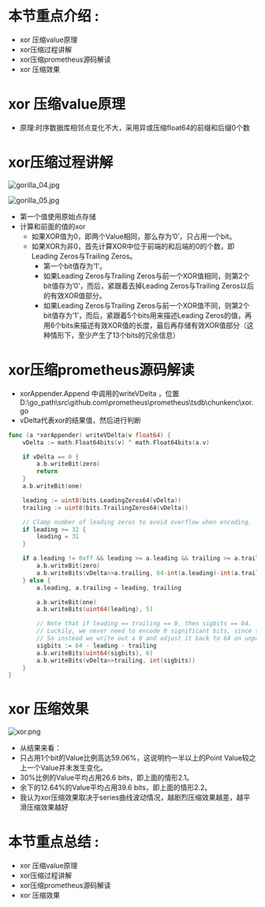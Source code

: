 # 本节重点介绍 :

- xor 压缩value原理
- xor压缩过程讲解
- xor压缩prometheus源码解读
- xor 压缩效果

# xor 压缩value原理

- 原理:时序数据库相邻点变化不大，采用异或压缩float64的前缀和后缀0个数

# xor压缩过程讲解

![gorilla_04.jpg](https://fynotefile.oss-cn-zhangjiakou.aliyuncs.com/fynote/908/1630721853000/b128205d2cc94e8285c923571d99320b.jpg)

![gorilla_05.jpg](https://fynotefile.oss-cn-zhangjiakou.aliyuncs.com/fynote/908/1630721853000/ef6ea6df3f98493faeadad1fe3681b9d.jpg)

- 第一个值使用原始点存储
- 计算和前面的值的xor
  - 如果XOR值为0，即两个Value相同，那么存为’0’，只占用一个bit。
  - 如果XOR为非0，首先计算XOR中位于前端的和后端的0的个数，即Leading Zeros与Trailing Zeros。
    - 第一个bit值存为’1’。
    - 如果Leading Zeros与Trailing Zeros与前一个XOR值相同，则第2个bit值存为’0’，而后，紧跟着去掉Leading Zeros与Trailing Zeros以后的有效XOR值部分。
    - 如果Leading Zeros与Trailing Zeros与前一个XOR值不同，则第2个bit值存为’1’，而后，紧跟着5个bits用来描述Leading Zeros的值，再用6个bits来描述有效XOR值的长度，最后再存储有效XOR值部分（这种情形下，至少产生了13个bits的冗余信息）

# xor压缩prometheus源码解读

- xorAppender.Append 中调用的writeVDelta ，位置 D:\go_path\src\github.com\prometheus\prometheus\tsdb\chunkenc\xor.go
- vDelta代表xor的结果值，然后进行判断

```go
func (a *xorAppender) writeVDelta(v float64) {
	vDelta := math.Float64bits(v) ^ math.Float64bits(a.v)

	if vDelta == 0 {
		a.b.writeBit(zero)
		return
	}
	a.b.writeBit(one)

	leading := uint8(bits.LeadingZeros64(vDelta))
	trailing := uint8(bits.TrailingZeros64(vDelta))

	// Clamp number of leading zeros to avoid overflow when encoding.
	if leading >= 32 {
		leading = 31
	}

	if a.leading != 0xff && leading >= a.leading && trailing >= a.trailing {
		a.b.writeBit(zero)
		a.b.writeBits(vDelta>>a.trailing, 64-int(a.leading)-int(a.trailing))
	} else {
		a.leading, a.trailing = leading, trailing

		a.b.writeBit(one)
		a.b.writeBits(uint64(leading), 5)

		// Note that if leading == trailing == 0, then sigbits == 64.  But that value doesn't actually fit into the 6 bits we have.
		// Luckily, we never need to encode 0 significant bits, since that would put us in the other case (vdelta == 0).
		// So instead we write out a 0 and adjust it back to 64 on unpacking.
		sigbits := 64 - leading - trailing
		a.b.writeBits(uint64(sigbits), 6)
		a.b.writeBits(vDelta>>trailing, int(sigbits))
	}
}
```

# xor 压缩效果

![xor.png](https://fynotefile.oss-cn-zhangjiakou.aliyuncs.com/fynote/908/1630721853000/8805869d4ea743b4979188776652751b.png)

- 从结果来看：
- 只占用1个bit的Value比例高达59.06%，这说明约一半以上的Point Value较之上一个Value并未发生变化。
- 30%比例的Value平均占用26.6 bits，即上面的情形2.1。
- 余下的12.64%的Value平均占用39.6 bits，即上面的情形2.2。
- 我认为xor压缩效果取决于series曲线波动情况，越剧烈压缩效果越差，越平滑压缩效果越好

# 本节重点总结 :

- xor 压缩value原理
- xor压缩过程讲解
- xor压缩prometheus源码解读
- xor 压缩效果